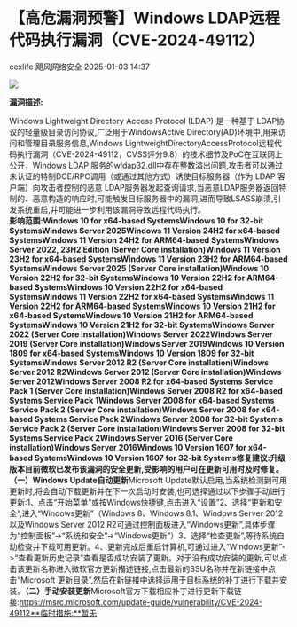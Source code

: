 #  【高危漏洞预警】Windows LDAP远程代码执行漏洞（CVE-2024-49112）   
cexlife  飓风网络安全   2025-01-03 14:37  
  
![](https://mmbiz.qpic.cn/mmbiz_png/ibhQpAia4xu01RbK4c05ou2uPmuIeJehDFw1Ed29RpAMBQu0AKhpmmhoVHnGZZoAfzQ5wg11lR4y4FyzHHvDiasEA/640?wx_fmt=png&from=appmsg "")  
  
**漏洞描述:**  
  
Windows Lightweight Directory Access Protocol (LDAP) 是一种基于 LDAP协议的轻量级目录访问协议,广泛用于WindowsActive Directory(AD)环境中,用来访问和管理目录服务信息,Windows LightweightDirectoryAccessProtocol远程代码执行漏洞（CVE-2024-49112，CVSS评分9.8）的技术细节及PoC在互联网上公开，Windows LDAP 服务的wldap32.dll中存在整数溢出问题,攻击者可以通过未认证的特制DCE/RPC调用（或通过其他方式）诱使目标服务器（作为 LDAP 客户端）向攻击者控制的恶意 LDAP服务器发起查询请求,当恶意LDAP服务器返回特制的、恶意构造的响应时,可能触发目标服务器中的漏洞,进而导致LSASS崩溃,引发系统重启,并可能进一步利用该漏洞导致远程代码执行。  
**影响范围:**Windows 10 for x64-based SystemsWindows 10 for 32-bit SystemsWindows Server 2025Windows 11 Version 24H2 for x64-based SystemsWindows 11 Version 24H2 for ARM64-based SystemsWindows Server 2022, 23H2 Edition (Server Core installation)Windows 11 Version 23H2 for x64-based SystemsWindows 11 Version 23H2 for ARM64-based SystemsWindows Server 2025 (Server Core installation)Windows 10 Version 22H2 for 32-bit SystemsWindows 10 Version 22H2 for ARM64-based SystemsWindows 10 Version 22H2 for x64-based SystemsWindows 11 Version 22H2 for x64-based SystemsWindows 11 Version 22H2 for ARM64-based SystemsWindows 10 Version 21H2 for x64-based SystemsWindows 10 Version 21H2 for ARM64-based SystemsWindows 10 Version 21H2 for 32-bit SystemsWindows Server 2022 (Server Core installation)Windows Server 2022Windows Server 2019 (Server Core installation)Windows Server 2019Windows 10 Version 1809 for x64-based SystemsWindows 10 Version 1809 for 32-bit SystemsWindows Server 2012 R2 (Server Core installation)Windows Server 2012 R2Windows Server 2012 (Server Core installation)Windows Server 2012Windows Server 2008 R2 for x64-based Systems Service Pack 1 (Server Core installation)Windows Server 2008 R2 for x64-based Systems Service Pack 1Windows Server 2008 for x64-based Systems Service Pack 2 (Server Core installation)Windows Server 2008 for x64-based Systems Service Pack 2Windows Server 2008 for 32-bit Systems Service Pack 2 (Server Core installation)Windows Server 2008 for 32-bit Systems Service Pack 2Windows Server 2016 (Server Core installation)Windows Server 2016Windows 10 Version 1607 for x64-based SystemsWindows 10 Version 1607 for 32-bit Systems**修复建议:**升级版本目前微软已发布该漏洞的安全更新,受影响的用户可在更新可用时及时修复。**（一）Windows Update自动更新**Microsoft Update默认启用,当系统检测到可用更新时,将会自动下载更新并在下一次启动时安装,也可选择通过以下步骤手动进行更新:1、点击“开始菜单”或按Windows快捷键,点击进入“设置”2、选择“更新和安全”,进入“Windows更新”（Windows 8、Windows 8.1、Windows Server 2012以及Windows Server 2012 R2可通过控制面板进入“Windows更新”,具体步骤为“控制面板”->“系统和安全”->“Windows更新”）3、选择“检查更新”,等待系统自动检查并下载可用更新。4、更新完成后重启计算机,可通过进入“Windows更新”->“查看更新历史记录”查看是否成功安装了更新。对于没有成功安装的更新,可以点击该更新名称进入微软官方更新描述链接,点击最新的SSU名称并在新链接中点击“Microsoft 更新目录”,然后在新链接中选择适用于目标系统的补丁进行下载并安装。**（二）手动安装更新**Microsoft官方下载相应补丁进行更新下载链接:https://msrc.microsoft.com/update-guide/vulnerability/CVE-2024-49112**临时措施:**暂无  
